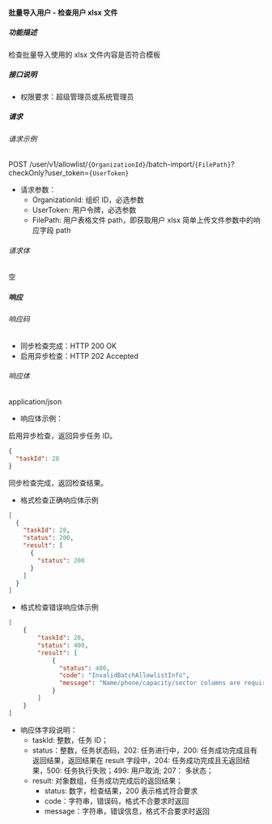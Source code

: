 #### 批量导入用户 - 检查用户 xlsx 文件

##### 功能描述

检查批量导入使用的 xlsx 文件内容是否符合模板


##### 接口说明
- 权限要求：超级管理员或系统管理员
##### 请求

###### 请求示例
POST /user/v1/allowlist/`{OrganizationId}`/batch-import/`{FilePath}`?checkOnly?user_token=`{UserToken}`

- 请求参数：
  - OrganizationId: 组织 ID，必选参数
  - UserToken: 用户令牌，必选参数
  - FilePath: 用户表格文件 path，即获取用户 xlsx 简单上传文件参数中的响应字段 path
###### 请求体

空

##### 响应

###### 响应码

- 同步检查完成：HTTP 200 OK
- 启用异步检查：HTTP 202 Accepted  


###### 响应体

application/json

- 响应体示例：

启用异步检查，返回异步任务 ID。
```json
{
  "taskId": 28
}
```


同步检查完成，返回检查结果。
- 格式检查正确响应体示例
```json
[
  {
    "taskId": 28,
    "status": 200,
    "result": [
      {
        "status": 200
      }
    ]
  }
]
```
- 格式检查错误响应体示例
```json
[
    {
        "taskId": 28,
        "status": 400,
        "result": [
            {
              "status": 400,
              "code": "InvalidBatchAllowlistInfo",
              "message": "Name/phone/capacity/sector columns are required"
            }
        ]
    }
]
```

- 响应体字段说明：
    - taskId: 整数，任务 ID；
    - status：整数，任务状态码，202: 任务进行中，200: 任务成功完成且有返回结果，返回结果在 result 字段中，204: 任务成功完成且无返回结果，500: 任务执行失败；499: 用户取消; 207： 多状态；
    - result: 对象数组，任务成功完成后的返回结果；
        - status: 数字，检查结果，200 表示格式符合要求
        - code：字符串，错误码，格式不合要求时返回
        - message：字符串，错误信息，格式不合要求时返回

